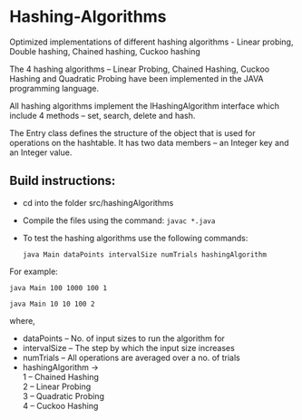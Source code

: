 # Hashing-Algorithms
Optimized implementations of different hashing algorithms - Linear probing, Double hashing, Chained hashing, Cuckoo hashing 

The 4 hashing algorithms – Linear Probing, Chained Hashing, Cuckoo Hashing and Quadratic Probing have been implemented in the JAVA programming language.

All hashing algorithms implement the IHashingAlgorithm interface which include 4 methods – set, search, delete and hash.

The Entry class defines the structure of the object that is used for operations on the hashtable. It has two data members – an Integer key and an Integer value.

## Build instructions:
- cd into the folder src/hashingAlgorithms
- Compile the files using the command: `javac *.java`
- To test the hashing algorithms use the following commands:

  `java Main dataPoints intervalSize numTrials hashingAlgorithm`

For example: 

`java Main 100 1000 100 1`

`java Main 10 10 100 2`

where,

- dataPoints – No. of input sizes to run the algorithm for
- intervalSize – The step by which the input size increases 
- numTrials – All operations are averaged over a no. of trials 
- hashingAlgorithm -> \
1 – Chained Hashing \
2 – Linear Probing \
3 – Quadratic Probing  
4 – Cuckoo Hashing 
